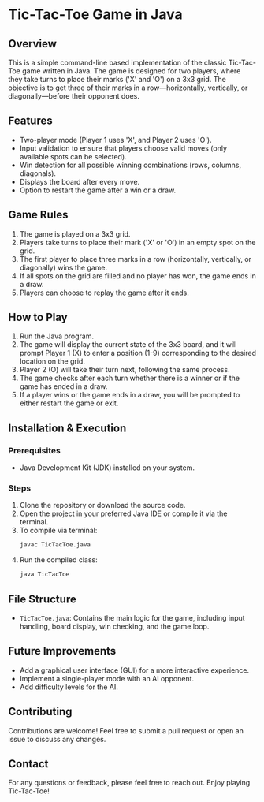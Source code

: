 #  Tic-Tac-Toe Game in Java

## Overview
This is a simple command-line based implementation of the classic Tic-Tac-Toe game written in Java. The game is designed for two players, where they take turns to place their marks ('X' and 'O') on a 3x3 grid. The objective is to get three of their marks in a row—horizontally, vertically, or diagonally—before their opponent does.

## Features
- Two-player mode (Player 1 uses 'X', and Player 2 uses 'O').
- Input validation to ensure that players choose valid moves (only available spots can be selected).
- Win detection for all possible winning combinations (rows, columns, diagonals).
- Displays the board after every move.
- Option to restart the game after a win or a draw.

## Game Rules
1. The game is played on a 3x3 grid.
2. Players take turns to place their mark ('X' or 'O') in an empty spot on the grid.
3. The first player to place three marks in a row (horizontally, vertically, or diagonally) wins the game.
4. If all spots on the grid are filled and no player has won, the game ends in a draw.
5. Players can choose to replay the game after it ends.

## How to Play
1. Run the Java program.
2. The game will display the current state of the 3x3 board, and it will prompt Player 1 (X) to enter a position (1-9) corresponding to the desired location on the grid.
3. Player 2 (O) will take their turn next, following the same process.
4. The game checks after each turn whether there is a winner or if the game has ended in a draw.
5. If a player wins or the game ends in a draw, you will be prompted to either restart the game or exit.

## Installation & Execution
### Prerequisites
- Java Development Kit (JDK) installed on your system.

### Steps
1. Clone the repository or download the source code.
2. Open the project in your preferred Java IDE or compile it via the terminal.
3. To compile via terminal:
   ```bash
   javac TicTacToe.java
   ```
4. Run the compiled class:
   ```bash
   java TicTacToe
   ```

## File Structure
- `TicTacToe.java`: Contains the main logic for the game, including input handling, board display, win checking, and the game loop.

## Future Improvements
- Add a graphical user interface (GUI) for a more interactive experience.
- Implement a single-player mode with an AI opponent.
- Add difficulty levels for the AI.


## Contributing
Contributions are welcome! Feel free to submit a pull request or open an issue to discuss any changes.

## Contact
For any questions or feedback, please feel free to reach out.
Enjoy playing Tic-Tac-Toe!
